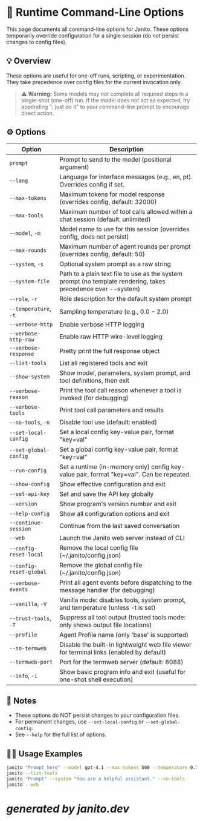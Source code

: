 # 🏁 Runtime Command-Line Options

This page documents all command-line options for Janito. These options temporarily override configuration for a single session (do not persist changes to config files).

## 💡 Overview

These options are useful for one-off runs, scripting, or experimentation. They take precedence over config files for the current invocation only.

> ⚠️ **Warning:** Some models may not complete all required steps in a single-shot (one-off) run. If the model does not act as expected, try appending "; just do it" to your command-line prompt to encourage direct action.

## ⚙️ Options

| Option | Description |
|--------|-------------|
| `prompt` | Prompt to send to the model (positional argument) |
| `--lang` | Language for interface messages (e.g., en, pt). Overrides config if set. |
| `--max-tokens` | Maximum tokens for model response (overrides config, default: 32000) |
| `--max-tools` | Maximum number of tool calls allowed within a chat session (default: unlimited) |
| `--model`, `-m` | Model name to use for this session (overrides config, does not persist) |
| `--max-rounds` | Maximum number of agent rounds per prompt (overrides config, default: 50) |
| `--system`, `-s` | Optional system prompt as a raw string |
| `--system-file` | Path to a plain text file to use as the system prompt (no template rendering, takes precedence over --system) |
| `--role`, `-r` | Role description for the default system prompt |
| `--temperature`, `-t` | Sampling temperature (e.g., 0.0 - 2.0) |
| `--verbose-http` | Enable verbose HTTP logging |
| `--verbose-http-raw` | Enable raw HTTP wire-level logging |
| `--verbose-response` | Pretty print the full response object |
| `--list-tools` | List all registered tools and exit |
| `--show-system` | Show model, parameters, system prompt, and tool definitions, then exit |
| `--verbose-reason` | Print the tool call reason whenever a tool is invoked (for debugging) |
| `--verbose-tools` | Print tool call parameters and results |
| `--no-tools`, `-n` | Disable tool use (default: enabled) |
| `--set-local-config` | Set a local config key-value pair, format "key=val" |
| `--set-global-config` | Set a global config key-value pair, format "key=val" |
| `--run-config` | Set a runtime (in-memory only) config key-value pair, format "key=val". Can be repeated. |
| `--show-config` | Show effective configuration and exit |
| `--set-api-key` | Set and save the API key globally |
| `--version` | Show program's version number and exit |
| `--help-config` | Show all configuration options and exit |
| `--continue-session` | Continue from the last saved conversation |
| `--web` | Launch the Janito web server instead of CLI |
| `--config-reset-local` | Remove the local config file (~/.janito/config.json) |
| `--config-reset-global` | Remove the global config file (~/.janito/config.json) |
| `--verbose-events` | Print all agent events before dispatching to the message handler (for debugging) |
| `--vanilla`, `-V` | Vanilla mode: disables tools, system prompt, and temperature (unless -t is set) |
| `--trust-tools`, `-T` | Suppress all tool output (trusted tools mode: only shows output file locations) |
| `--profile` | Agent Profile name (only 'base' is supported) |
| `--no-termweb` | Disable the built-in lightweight web file viewer for terminal links (enabled by default) |
| `--termweb-port` | Port for the termweb server (default: 8088) |
| `--info`, `-i` | Show basic program info and exit (useful for one-shot shell execution) |

## 📝 Notes

- These options do NOT persist changes to your configuration files.
- For permanent changes, use `--set-local-config` or `--set-global-config`.
- See `--help` for the full list of options.

## 👨‍💻 Usage Examples

```sh
janito "Prompt here" --model gpt-4.1 --max-tokens 500 --temperature 0.7
janito --list-tools
janito "Prompt" --system "You are a helpful assistant." --no-tools
janito --web
```

# _generated by janito.dev_
